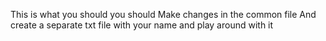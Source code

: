 This is what you should you should 
Make changes in the common file
And create a separate txt file with your name and play around with it 
